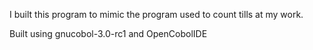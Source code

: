 I built this program to mimic the program used to count tills at my work.

Built using gnucobol-3.0-rc1 and OpenCobolIDE